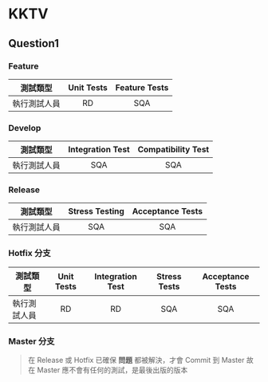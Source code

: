 # KKTV
## Question1 

### Feature
| 測試類型 | Unit Tests     | Feature Tests      |
| ---------- | :-----------:  | :-----------: |
| 執行測試人員     |RD     | SQA     |

### Develop
| 測試類型 | Integration Test     | Compatibility Test      |
| ---------- | :-----------:  | :-----------: |
| 執行測試人員     |SQA     | SQA     |

### Release 
| 測試類型 | Stress Testing   | Acceptance Tests     |
| ---------- | :-----------:  | :-----------: |
| 執行測試人員     |SQA     | SQA     |

### Hotfix   分支
| 測試類型 | Unit Tests     | Integration Test     | Stress Tests     |Acceptance Tests|
| ---------- | :-----------:  | :-----------: |:-----------: |:-----------: |
| 執行測試人員     |RD     | RD     |SQA    |SQA    

### Master  分支
> 在 Release 或 Hotfix 已確保 **問題** 都被解決，才會 Commit 到 Master 
> 故在 Master 應不會有任何的測試，是最後出版的版本
